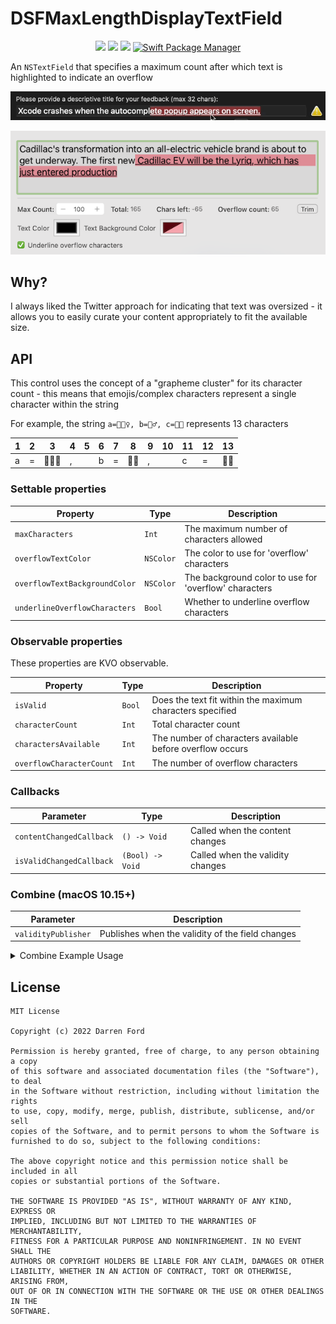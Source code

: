 # DSFMaxLengthDisplayTextField

<p align="center">
    <img src="https://img.shields.io/github/v/tag/dagronf/DSFMaxLengthDisplayTextField" />
    <img src="https://img.shields.io/badge/macOS-10.11+-red" />
    <img src="https://img.shields.io/badge/License-MIT-lightgrey" />
    <a href="https://swift.org/package-manager">
        <img src="https://img.shields.io/badge/spm-compatible-brightgreen.svg?style=flat" alt="Swift Package Manager" />
    </a>
</p>
<p align="center">

An `NSTextField` that specifies a maximum count after which text is highlighted to indicate an overflow

![animated demo](./screenshots/primary.gif)

![Multiline](./screenshots/secondary.png)

## Why?

I always liked the Twitter approach for indicating that text was oversized - it allows you to easily curate your content appropriately to fit the available size.

## API

This control uses the concept of a "grapheme cluster" for its character count - this means that emojis/complex characters represent a single character within the string

For example, the string `a=🧖🏼‍♀️, b=💆‍♂️, c=🙆🏾` represents 13 characters

| 1  | 2  | 3  | 4  | 5  | 6  | 7  | 8  | 9  | 10 | 11 | 12 | 13 |
|----|----|----|----|----|----|----|----|----|----|----|----|----|
| a | = | 🧖🏼‍♀️ | , |   | b | = | 💆‍♂️ | , |   | c | = | 🙆🏾 |

<!-- **Note:** In UTF8, this length is 48, UTF16 the length is 26 -->

### Settable properties

| Property                      | Type      | Description                                           |
|-------------------------------|-----------|-------------------------------------------------------|
| `maxCharacters`               | `Int`     | The maximum number of characters allowed              |
| `overflowTextColor`           | `NSColor` | The color to use for 'overflow' characters            |
| `overflowTextBackgroundColor` | `NSColor` | The background color to use for 'overflow' characters |
| `underlineOverflowCharacters` | `Bool`    | Whether to underline overflow characters              |

### Observable properties

These properties are KVO observable.

| Property                      | Type   | Description                                               |
|-------------------------------|--------|-----------------------------------------------------------|
| `isValid`                     | `Bool` | Does the text fit within the maximum characters specified |
| `characterCount`              | `Int`  | Total character count                                     |
| `charactersAvailable`         | `Int`  | The number of characters available before overflow occurs |
| `overflowCharacterCount`      | `Int`  | The number of overflow characters                         |

### Callbacks

| Parameter                  | Type             | Description                        |
|----------------------------|------------------|------------------------------------|
| `contentChangedCallback`   | `() -> Void`     | Called when the content changes    |
| `isValidChangedCallback`   | `(Bool) -> Void` | Called when the validity changes   |

### Combine (macOS 10.15+)

| Parameter            | Description                                      |
|----------------------|--------------------------------------------------|
| `validityPublisher`  | Publishes when the validity of the field changes |

<details>
<summary>Combine Example Usage</summary>

```swift
@IBOutlet weak var titleField: DSFMaxLengthDisplayTextField!
...
titleField.validityPublisher
   .removeDuplicates()
   .sink { newValue in
      Swift.print("Title Validity changed: \(newValue)")
   }
```

</details>

## License

```
MIT License

Copyright (c) 2022 Darren Ford

Permission is hereby granted, free of charge, to any person obtaining a copy
of this software and associated documentation files (the "Software"), to deal
in the Software without restriction, including without limitation the rights
to use, copy, modify, merge, publish, distribute, sublicense, and/or sell
copies of the Software, and to permit persons to whom the Software is
furnished to do so, subject to the following conditions:

The above copyright notice and this permission notice shall be included in all
copies or substantial portions of the Software.

THE SOFTWARE IS PROVIDED "AS IS", WITHOUT WARRANTY OF ANY KIND, EXPRESS OR
IMPLIED, INCLUDING BUT NOT LIMITED TO THE WARRANTIES OF MERCHANTABILITY,
FITNESS FOR A PARTICULAR PURPOSE AND NONINFRINGEMENT. IN NO EVENT SHALL THE
AUTHORS OR COPYRIGHT HOLDERS BE LIABLE FOR ANY CLAIM, DAMAGES OR OTHER
LIABILITY, WHETHER IN AN ACTION OF CONTRACT, TORT OR OTHERWISE, ARISING FROM,
OUT OF OR IN CONNECTION WITH THE SOFTWARE OR THE USE OR OTHER DEALINGS IN THE
SOFTWARE.
```
